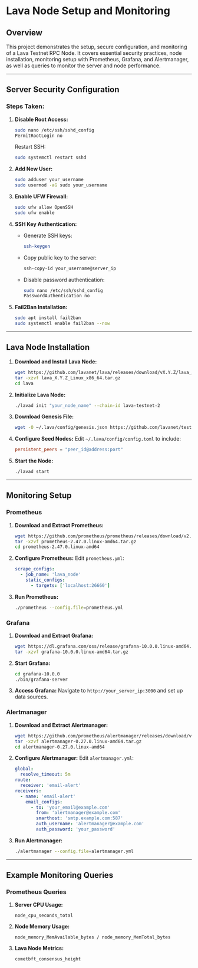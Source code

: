 # Lava Node Setup and Monitoring

## Overview
This project demonstrates the setup, secure configuration, and monitoring of a Lava Testnet RPC Node. It covers essential security practices, node installation, monitoring setup with Prometheus, Grafana, and Alertmanager, as well as queries to monitor the server and node performance.

---

## Server Security Configuration

### Steps Taken:

1. **Disable Root Access:**
   ```bash
   sudo nano /etc/ssh/sshd_config
   PermitRootLogin no
   ```
   Restart SSH:
   ```bash
   sudo systemctl restart sshd
   ```

2. **Add New User:**
   ```bash
   sudo adduser your_username
   sudo usermod -aG sudo your_username
   ```

3. **Enable UFW Firewall:**
   ```bash
   sudo ufw allow OpenSSH
   sudo ufw enable
   ```

4. **SSH Key Authentication:**
   - Generate SSH keys:
     ```bash
     ssh-keygen
     ```
   - Copy public key to the server:
     ```bash
     ssh-copy-id your_username@server_ip
     ```
   - Disable password authentication:
     ```bash
     sudo nano /etc/ssh/sshd_config
     PasswordAuthentication no
     ```

5. **Fail2Ban Installation:**
   ```bash
   sudo apt install fail2ban
   sudo systemctl enable fail2ban --now
   ```

---

## Lava Node Installation

1. **Download and Install Lava Node:**
   ```bash
   wget https://github.com/lavanet/lava/releases/download/vX.Y.Z/lava_X.Y.Z_Linux_x86_64.tar.gz
   tar -xzvf lava_X.Y.Z_Linux_x86_64.tar.gz
   cd lava
   ```

2. **Initialize Lava Node:**
   ```bash
   ./lavad init "your_node_name" --chain-id lava-testnet-2
   ```

3. **Download Genesis File:**
   ```bash
   wget -O ~/.lava/config/genesis.json https://github.com/lavanet/testnet/raw/main/genesis.json
   ```

4. **Configure Seed Nodes:**
   Edit `~/.lava/config/config.toml` to include:
   ```toml
   persistent_peers = "peer_id@address:port"
   ```

5. **Start the Node:**
   ```bash
   ./lavad start
   ```

---

## Monitoring Setup

### Prometheus
1. **Download and Extract Prometheus:**
   ```bash
   wget https://github.com/prometheus/prometheus/releases/download/v2.47.0/prometheus-2.47.0.linux-amd64.tar.gz
   tar -xzvf prometheus-2.47.0.linux-amd64.tar.gz
   cd prometheus-2.47.0.linux-amd64
   ```

2. **Configure Prometheus:**
   Edit `prometheus.yml`:
   ```yaml
   scrape_configs:
     - job_name: 'lava_node'
       static_configs:
         - targets: ['localhost:26660']
   ```

3. **Run Prometheus:**
   ```bash
   ./prometheus --config.file=prometheus.yml
   ```

### Grafana
1. **Download and Extract Grafana:**
   ```bash
   wget https://dl.grafana.com/oss/release/grafana-10.0.0.linux-amd64.tar.gz
   tar -xzvf grafana-10.0.0.linux-amd64.tar.gz
   ```

2. **Start Grafana:**
   ```bash
   cd grafana-10.0.0
   ./bin/grafana-server
   ```

3. **Access Grafana:**
   Navigate to `http://your_server_ip:3000` and set up data sources.

### Alertmanager
1. **Download and Extract Alertmanager:**
   ```bash
   wget https://github.com/prometheus/alertmanager/releases/download/v0.27.0/alertmanager-0.27.0.linux-amd64.tar.gz
   tar -xzvf alertmanager-0.27.0.linux-amd64.tar.gz
   cd alertmanager-0.27.0.linux-amd64
   ```

2. **Configure Alertmanager:**
   Edit `alertmanager.yml`:
   ```yaml
   global:
     resolve_timeout: 5m
   route:
     receiver: 'email-alert'
   receivers:
     - name: 'email-alert'
       email_configs:
         - to: 'your_email@example.com'
           from: 'alertmanager@example.com'
           smarthost: 'smtp.example.com:587'
           auth_username: 'alertmanager@example.com'
           auth_password: 'your_password'
   ```

3. **Run Alertmanager:**
   ```bash
   ./alertmanager --config.file=alertmanager.yml
   ```

---

## Example Monitoring Queries

### Prometheus Queries
1. **Server CPU Usage:**
   ```promql
   node_cpu_seconds_total
   ```

2. **Node Memory Usage:**
   ```promql
   node_memory_MemAvailable_bytes / node_memory_MemTotal_bytes
   ```

3. **Lava Node Metrics:**
   ```promql
   cometbft_consensus_height
   ```
